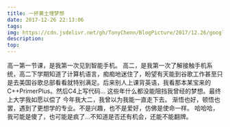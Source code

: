 ```yaml
---
title: 一抔黄土埋梦想
date: 2017-12-26 22:13:06
tags:
img: https://cdn.jsdelivr.net/gh/TonyChenn/BlogPicture/2017/12.26/google.png
description:
top:
---
```


高一第一节课，是我第一次见到智能手机。
高二，是我第一次了解接触手机系统，高二下学期知道了计算机语言，痴痴地迷住了，盼望有天能到谷歌工作甚至只是去美国谷歌总部看看就特别满足。后来别人上课背英语，我看那本某宝来的C++PrimerPlus。然后C4上写代码...
这些年什么都没能阻挡我曾经的梦想。最终上大学我如愿以偿了
今年我大二，我曾以为我能一直走下去。
渐悟也好，顿悟也罢，遇到了更想学的专业。不是兴趣，也不是爱好，仿佛是使命一样。
哈哈哈，我可能是傻了，也可能是疯了...不知道是否还有机会，还能不能翻牌。